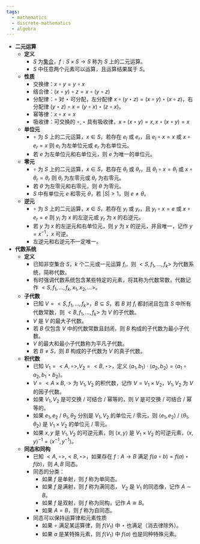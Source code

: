 ```yaml
---
tags:
  - mathematics
  - discrete-mathematics
  - algebra
---
```

- **二元运算** <span id="krwh8o"></span>
	- **定义**
		- $S$ 为[集合](/pages/mathematics/discrete-mathematics/set.md)，$f:S\times S \to S$ 称为 $S$ 上的二元运算。
		- $S$ 中任意两个元素可以运算，且运算结果属于 $S$。
	- **性质**
		- 交换律：$x\circ y=y\circ x$
		- 结合律：$(x\circ y)\circ z=x\circ (y\circ z)$
		- 分配律：$\circ$ 对 $\star$ 可分配，左分配律 $x\circ(y\star z) = (x\circ y) \star (x\circ z)$，右分配律 $(y\star z)\circ x=(y\circ x)\star(z\circ x)$。
		- 幂等律：$x\circ x=x$
		- 吸收律：可交换的 $\circ,\star$ 具有吸收律，$x \circ (x \star y) = x,x \star (x \circ y)=x$
	- **单位元**
		- $\circ$ 为 $S$ 上的二元运算，$x\in S$，若存在 $e_l$ 或 $e_r$，且 $e_l\circ x=x$ 或 $x\circ e_r=x$ 则 $e_l$ 为左单位元或 $e_r$ 为右单位元。
		- 若 $e$ 为左单位元和右单位元，则 $e$ 为唯一的单位元。
	- **零元**
		- $\circ$ 为 $S$ 上的二元运算，$x\in S$，若存在 $\theta_l$ 或 $\theta_r$，且 $\theta_l\circ x=\theta_l$ 或 $x\circ \theta_r=\theta_r$ 则 $\theta_l$ 为左零元或 $\theta_r$ 为右零元。
		- 若 $\theta$ 为左零元和右零元，则 $\theta$ 为零元。
		- $S$ 中有单位元 $e$ 和零元  $\theta$，若 $|S|>1$，则 $e \ne \theta$。
	- **逆元**
		- $\circ$ 为 $S$ 上的二元运算，$x\in S$，若存在 $y_l$ 或 $y_r$，且 $y_l\circ x=e$ 或 $x\circ e_r=e$ 则 $y_l$ 为 $x$ 的左逆元或 $y_r$ 为 $x$ 的右逆元。
		- 若 $y$ 为 $x$ 的左逆元和右单位元，则 $y$ 为 $x$ 的逆元，并且唯一，记作 $y=x^{-1}$，$x$ 可逆。
		- 左逆元和右逆元不一定唯一。
- **代数系统**
	- **定义**
		- 已知非空集合 $S$，$k$ 个二元或一元运算 $f_i$，则 $< S,f_1,\dots,f_k >$ 为代数系统，简称代数。
		- 有时强调代数系统包含某些特定的元素，将其称为代数常数，代数记作 $< S,f_1,\dots,f_k,x_1,x_2,\dots >$。
	- **子代数**
		- 已知 $V=< S,f_1,\dots,f_k >$，$B \subseteq S$，若 $B$ 对 $f_i$ 都封闭且包含 $S$ 中所有代数常数，则 $<B,f_1,\dots,f_k>$ 为 $V$ 的子代数。
		- $V$ 是 $V$ 的最大子代数。
		- 若 $B$ 仅包含 $V$ 中的代数常数且封闭，则 $B$ 构成的子代数为最小子代数。
		- $V$ 的最大和最小子代数称为平凡子代数。
		- 若 $B\ne S$，则 $B$ 构成的子代数为 $V$ 的真子代数。
	- **积代数**
		- 已知 $V_1=<A,\circ>,V_2=<B,\star>$，定义 $\langle a_1,b_1\rangle \cdot \langle a_2,b_2\rangle = \langle a_1 \circ a_2, b_1 \star b_2 \rangle$。
		- $V=<A\times B,\cdot>$ 为 $V_1,V_2$ 的积代数，记作 $V=V_1\times V_2$，$V_1,V_2$ 为 $V$ 的因子代数。
		- 如果 $V_1,V_2$ 是可交换 / 可结合 / 幂等的，则 $V$ 是可交换 / 可结合 / 幂等的。
		- 如果 $e_1,e_2$ / $\theta_1,\theta_2$ 分别是 $V_1,V_2$ 的单位元 / 零元，则 $\langle e_1,e_2 \rangle$ / $\langle \theta_1,\theta_2 \rangle$ 是 $V_1\times V_2$ 的单位元 / 零元。
		- 如果 $x,y$ 是 $V_1,V_2$ 的可逆元素，则 $\langle x,y\rangle$ 是 $V_1\times V_2$ 的可逆元素，$\langle x,y\rangle^{-1}=\langle x^{-1},y^{-1}\rangle$。
	- **同态和同构**
		- 已知 $<A,\circ>,<B,\star>$，如果存在 $f:A\to B$ 满足 $f(a \circ b) = f(a) \star f(b)$，则 $A,B$ 同态。
		- 同态的分类：
			- 如果 $f$ 是单射，则 $f$ 称为单同态。
			- 如果 $f$ 是满射，则 $f$ 称为满同态， $V_2$ 是 $V_1$ 的同态像，记作 $A\sim B$。
			- 如果 $f$ 是双射，则 $f$ 称为同构，记作 $A \cong B$。
			- 如果 $A=B$，则 $f$ 称为自同态。
		- 同态可以保持运算律和元素性质
			- 如果 $\circ$ 满足某运算律，则 $f(V_1)$ 中 $\star$ 也满足（消去律除外）。
			- 如果 $a$ 是某特殊元素，则 $f(V_1)$ 中 $f(a)$ 也是同种特殊元素。
